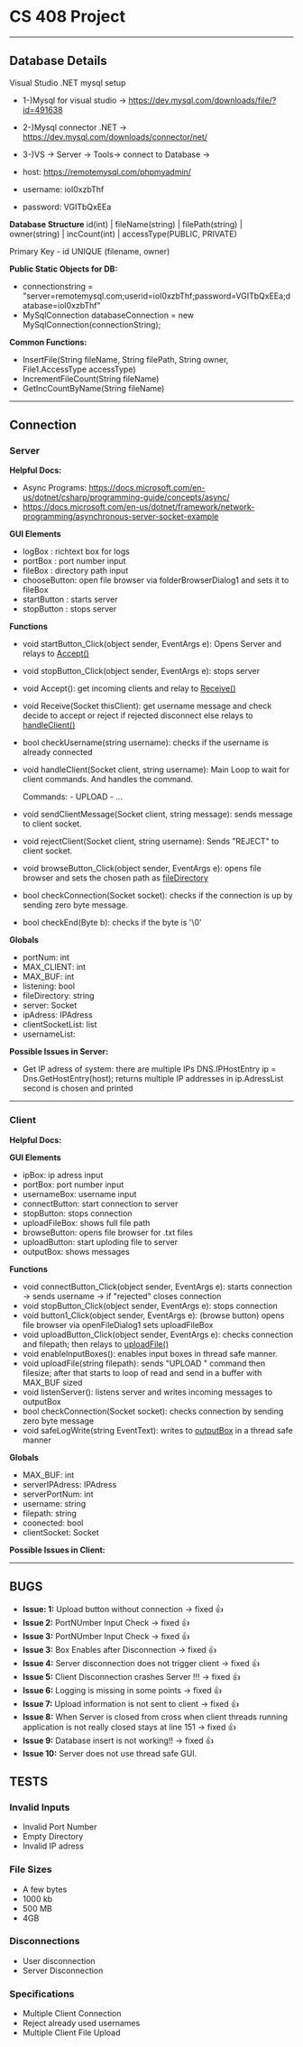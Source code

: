 # CS 408 Project

---
## Database Details

Visual Studio .NET mysql setup
- 1-)Mysql for visual studio -> https://dev.mysql.com/downloads/file/?id=491638
- 2-)Mysql connector .NET -> https://dev.mysql.com/downloads/connector/net/
- 3-)VS -> Server -> Tools-> connect to Database ->  

- host: https://remotemysql.com/phpmyadmin/
- username: ioI0xzbThf
- password: VGITbQxEEa

**Database Structure**
id(int) | fileName(string) | filePath(string) | owner(string) | incCount(int) | accessType(PUBLIC, PRIVATE)

Primary Key - id
UNIQUE (filename, owner)

**Public Static Objects for DB:**
- connectionstring = "server=remotemysql.com;userid=ioI0xzbThf;password=VGITbQxEEa;database=ioI0xzbThf"
- MySqlConnection databaseConnection = new MySqlConnection(connectionString);

**Common Functions:**
  - InsertFile(String fileName, String filePath, String owner, File1.AccessType accessType)
  - IncrementFileCount(String fileName)
  - GetIncCountByName(String fileName)
  
---

## Connection

### Server

**Helpful Docs:**
- Async Programs: https://docs.microsoft.com/en-us/dotnet/csharp/programming-guide/concepts/async/
- https://docs.microsoft.com/en-us/dotnet/framework/network-programming/asynchronous-server-socket-example

**GUI Elements**

- logBox : richtext box  for logs
- portBox : port number input
- fileBox : directory path input
- chooseButton: open file browser via folderBrowserDialog1 and sets it to fileBox
- startButton : starts server
- stopButton : stops server

**Functions**

- void startButton_Click(object sender, EventArgs e): Opens Server and relays to <ins>Accept()</ins>

- void stopButton_Click(object sender, EventArgs e): stops server

- void Accept(): get incoming clients and relay to <ins>Receive()</ins>

- void Receive(Socket thisClient): get username message and check decide to accept or reject if rejected disconnect else relays to <ins>handleClient()</ins>

- bool checkUsername(string username): checks if the username is already connected

- void handleClient(Socket client, string username): Main Loop to wait for client commands. And handles the command.

	Commands:
		- UPLOAD <filename>
		- ...
- void sendClientMessage(Socket client, string message): sends message to client socket.

- void rejectClient(Socket client, string username): Sends "REJECT" to client socket.

- void browseButton_Click(object sender, EventArgs e): opens file browser and sets the chosen path as <ins>fileDirectory</ins>

- bool checkConnection(Socket socket): checks if the connection is up by sending zero byte message.

- bool checkEnd(Byte b): checks if the byte is '\0'


**Globals**

- portNum: int
- MAX_CLIENT: int
- MAX_BUF: int
- listening: bool
- fileDirectory: string
- server: Socket
- ipAdress: IPAdress
- clientSocketList: list<Socket>
- usernameList: <string>

**Possible Issues in Server:**

- Get IP adress of system: there are multiple IPs DNS.IPHostEntry ip = Dns.GetHostEntry(host); returns multiple IP addresses in ip.AdressList second is chosen and printed
	 
---	 
### Client

**Helpful Docs:**

**GUI Elements**

- ipBox: ip adress input
- portBox: port number input
- usernameBox: username input
- connectButton: start connection to server
- stopButton: stops connection
- uploadFileBox: shows full file path
- browseButton: opens file browser for .txt files
- uploadButton: start uploding file to server
- outputBox: shows messages

**Functions**

- void connectButton_Click(object sender, EventArgs e): starts connection -> sends username -> if "rejected" closes connection
- void stopButton_Click(object sender, EventArgs e): stops connection
- void button1_Click(object sender, EventArgs e): (browse button) opens file browser via openFileDialog1 sets uploadFileBox 
- void uploadButton_Click(object sender, EventArgs e): checks connection and filepath; then relays to <ins>uploadFile()</ins>
- void enableInputBoxes(): enables input boxes in thread safe manner.
-  void uploadFile(string filepath): sends "UPLOAD <filename>" command then filesize; after that starts to loop of read and send in a buffer with MAX_BUF sized 
- void listenServer(): listens server and writes incoming messages to outputBox
- bool checkConnection(Socket socket): checks connection by sending zero byte message
- void safeLogWrite(string EventText): writes to  <ins>outputBox</ins> in a thread safe manner



**Globals**

- MAX_BUF: int
- serverIPAdress: IPAdress
- serverPortNum: int
- username: string
- filepath: string
- coonected: bool
- clientSocket: Socket

**Possible Issues in Client:**

---
## BUGS

- **Issue: 1:** Upload button without connection -> fixed :+1:
- **Issue 2:** PortNUmber Input Check -> fixed :+1:
- **Issue 3:** PortNUmber Input Check -> fixed :+1:
- **Issue 3:** Box Enables after Disconnection -> fixed :+1:
- **Issue 4:** Server disconnection does not trigger client -> fixed :+1:
- **Issue 5:** Client Disconnection crashes Server !!! -> fixed :+1:
- **Issue 6:** Logging is missing in some points -> fixed :+1:
- **Issue 7:** Upload information is not sent to client -> fixed :+1:
- **Issue 8:** When Server is closed from cross when client threads running application is not really closed stays at line 151 -> fixed :+1:
- **Issue 9:** Database insert is not working!! -> fixed :+1:
- **Issue 10:** Server does not use thread safe GUI.

## TESTS

### Invalid Inputs

- Invalid Port Number
- Empty Directory
- Invalid IP adress

### File Sizes

- A few bytes
- 1000 kb
- 500 MB
- 4GB

### Disconnections

- User disconnection
- Server Disconnection

### Specifications

- Multiple Client Connection
- Reject already used usernames
- Multiple Client File Upload


